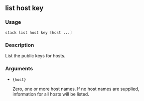## list host key

### Usage

`stack list host key [host ...]`

### Description

List the public keys for hosts.

### Arguments

* `{host}`

   Zero, one or more host names. If no host names are supplied,
	information for all hosts will be listed.



